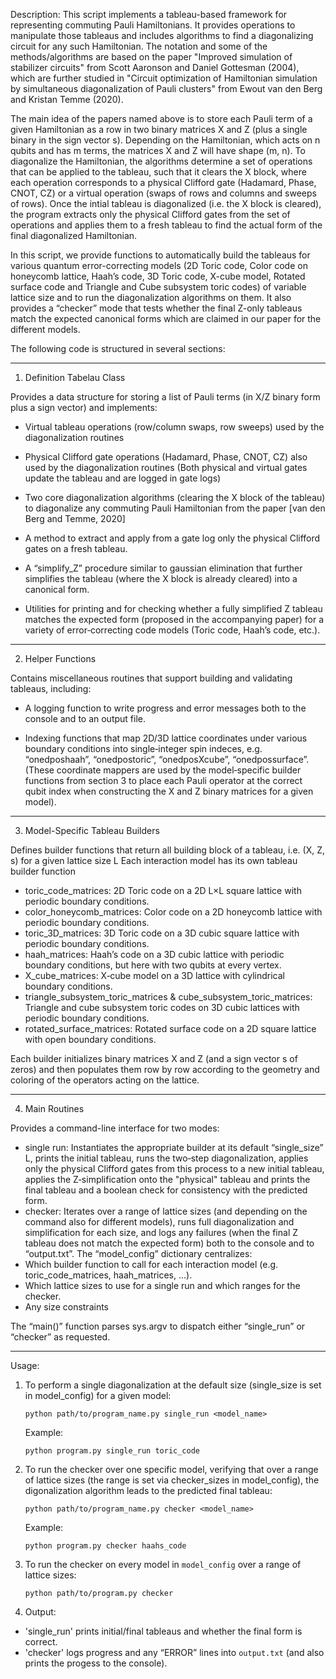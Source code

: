 Description:
This script implements a tableau-based framework for representing commuting Pauli Hamiltonians. It provides operations
to manipulate those tableaus and includes algorithms to find a diagonalizing circuit for any such Hamiltonian.
The notation and some of the methods/algorithms are based on the paper "Improved simulation of stabilizer circuits"
from Scott Aaronson and Daniel Gottesman (2004), which are further studied in "Circuit optimization of Hamiltonian
simulation by simultaneous diagonalization of Pauli clusters" from Ewout van den Berg and Kristan Temme (2020).

The main idea of the papers named above is to store each Pauli term of a given Hamiltonian as a row in two binary
matrices X and Z (plus a single binary in the sign vector s). Depending on the Hamiltonian, which acts on n qubits
and has m terms, the matrices X and Z will have shape (m, n). To diagonalize the Hamiltonian, the algorithms determine
a set of operations that can be applied to the tableau, such that it clears the X block, where each operation 
corresponds to a physical Clifford gate (Hadamard, Phase, CNOT, CZ) or a virtual operation (swaps of rows and columns 
and sweeps of rows). Once the intial tableau is diagonalized (i.e. the X block is cleared), the program extracts only 
the physical Clifford gates from the set of operations and applies them to a fresh tableau to find the actual form of 
the final diagonalized Hamiltonian.

In this script, we provide functions to automatically build the tableaus for various quantum error-correcting models
(2D Toric code, Color code on honeycomb lattice, Haah’s code, 3D Toric code, X-cube model, Rotated surface code and
Triangle and Cube subsystem toric codes) of variable lattice size and to run the diagonalization algorithms on them.
It also provides a “checker” mode that tests whether the final Z-only tableaus match the expected canonical forms 
which are claimed in our paper for the different models.


The following code is structured in several sections:

----------------
1. Definition Tabelau Class

Provides a data structure for storing a list of Pauli terms (in X/Z binary form plus a sign vector)
and implements:

- Virtual tableau operations (row/column swaps, row sweeps) used by the diagonalization routines
    
- Physical Clifford gate operations (Hadamard, Phase, CNOT, CZ) also used by the diagonalization routines
      (Both physical and virtual gates update the tableau and are logged in gate logs)
      
- Two core diagonalization algorithms (clearing the X block of the tableau) to diagonalize any commuting 
      Pauli Hamiltonian from the paper [van den Berg and Temme, 2020]
      
- A method to extract and apply from a gate log only the physical Clifford gates on a fresh tableau.
    
- A “simplify_Z” procedure similar to gaussian elimination that further simplifies the tableau (where the X block 
      is already cleared) into a canonical form.
      
- Utilities for printing and for checking whether a fully simplified Z tableau matches the expected form 
      (proposed in the accompanying paper) for a variety of error‐correcting code models (Toric code, Haah’s code, etc.).

----------------
2. Helper Functions

Contains miscellaneous routines that support building and validating tableaus, including:
- A logging function to write progress and error messages both to the console and to an output file.

- Indexing functions that map 2D/3D lattice coordinates under various boundary conditions into
      single‐integer spin indeces, e.g. “onedposhaah”, “onedpostoric”, “onedposXcube”, “onedpossurface”.
      (These coordinate mappers are used by the model‐specific builder functions from section 3 
      to place each Pauli operator at the correct qubit index when constructing the X and Z binary matrices 
      for a given model).

----------------
3. Model-Specific Tableau Builders

Defines builder functions that return all building block of a tableau, i.e. (X, Z, s) for a given lattice size L
Each interaction model has its own tableau builder function
- toric_code_matrices: 2D Toric code on a 2D L×L square lattice with periodic boundary conditions.
- color_honeycomb_matrices: Color code on a 2D honeycomb lattice with periodic boundary conditions.
- toric_3D_matrices: 3D Toric code on a 3D cubic square lattice with periodic boundary conditions.
- haah_matrices: Haah’s code on a 3D cubic lattice with periodic boundary conditions, but here with two qubits 
      at every vertex.
- X_cube_matrices: X‐cube model on a 3D lattice with cylindrical boundary conditions.
- triangle_subsystem_toric_matrices & cube_subsystem_toric_matrices: Triangle and cube subsystem toric codes
        on 3D cubic lattices with periodic boundary conditions.
- rotated_surface_matrices: Rotated surface code on a 2D square lattice with open boundary conditions.

Each builder initializes binary matrices X and Z (and a sign vector s of zeros) and then populates them
row by row according to the geometry and coloring of the operators acting on the lattice.

----------------
4. Main Routines

Provides a command-line interface for two modes:
- single run: Instantiates the appropriate builder at its default “single_size” L, prints the initial tableau,
        runs the two‐step diagonalization, applies only the physical Clifford gates from this process 
        to a new initial tableau, applies the Z‐simplification onto the "physical" tableau and prints 
        the final tableau and a boolean check for consistency with the predicted form.
- checker: Iterates over a range of lattice sizes (and depending on the command also for different models),
        runs full diagonalization and simplification for each size, and logs any failures (when the final Z
        tableau does not match the expected form) both to the console and to “output.txt”.
The “model_config” dictionary centralizes:
- Which builder function to call for each interaction model (e.g. toric_code_matrices, haah_matrices, ...).
- Which lattice sizes to use for a single run and which ranges for the checker.
- Any size constraints

The “main()” function parses sys.argv to dispatch either “single_run” or “checker” as requested.

----------------
Usage:
1. To perform a single diagonalization at the default size (single_size is set in model_config) for a given model:

    ```python path/to/program_name.py single_run <model_name>```

    Example:

    ```python program.py single_run toric_code```

3. To run the checker over one specific model, verifying that over a range of lattice sizes (the range is set
       via checker_sizes in model_config), the digonalization algorithm leads to the predicted final tableau:

    ```python path/to/program_name.py checker <model_name>```

   Example:

   ```python program.py checker haahs_code```

5. To run the checker on every model in `model_config` over a range of lattice sizes:

   ```python path/to/program.py checker```

7. Output:
- 'single_run' prints initial/final tableaus and whether the final form is correct.
- 'checker' logs progress and any “ERROR” lines into `output.txt` (and also prints the progess to the console).
